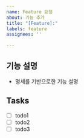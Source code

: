 ```yaml
---
name: Feature 요청
about: 기능 추가
title: "[Feature]:"
labels: feature
assignees: ''

---
```


## 기능 설명
- 명세를 기반으로한 기능 설명

## Tasks
- [ ] todo1
- [ ] todo2
- [ ] todo3
